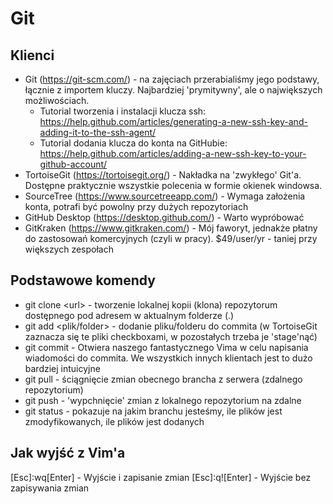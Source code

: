 Git
===
## Klienci
  * Git (https://git-scm.com/) - na zajęciach przerabialiśmy jego podstawy, łącznie z importem kluczy. Najbardziej 'prymitywny', ale o największych możliwościach. 
      * Tutorial tworzenia i instalacji klucza ssh: https://help.github.com/articles/generating-a-new-ssh-key-and-adding-it-to-the-ssh-agent/
      * Tutorial dodania klucza do konta na GitHubie: https://help.github.com/articles/adding-a-new-ssh-key-to-your-github-account/
  * TortoiseGit (https://tortoisegit.org/) - Nakładka na 'zwykłego' Git'a. Dostępne praktycznie wszystkie polecenia w formie okienek windowsa.
  * SourceTree (https://www.sourcetreeapp.com/) - Wymaga założenia konta, potrafi być powolny przy dużych repozytoriach
  * GitHub Desktop (https://desktop.github.com/) - Warto wypróbować
  * GitKraken (https://www.gitkraken.com/) - Mój faworyt, jednakże płatny do zastosowań komercyjnych (czyli w pracy). $49/user/yr - taniej przy większych zespołach

## Podstawowe komendy

 * git clone \<url> - tworzenie lokalnej kopii (klona) repozytorum dostępnego pod adresem w aktualnym folderze (.)
 * git add \<plik/folder> - dodanie pliku/folderu do commita (w TortoiseGit zaznacza się te pliki checkboxami, w pozostałych trzeba je 'stage'nąć)
 * git commit - Otwiera naszego fantastycznego Vima w celu napisania wiadomości do commita. We wszystkich innych klientach jest to dużo bardziej intuicyjne
 * git pull - ściągnięcie zmian obecnego brancha z serwera (zdalnego repozytorium)
 * git push - 'wypchnięcie' zmian z lokalnego repozytorium na zdalne
 * git status - pokazuje na jakim branchu jesteśmy, ile plików jest zmodyfikowanych, ile plików jest dodanych

 ## Jak wyjść z Vim'a

[Esc]:wq[Enter] - Wyjście i zapisanie zmian
[Esc]:q![Enter] - Wyjście bez zapisywania zmian

